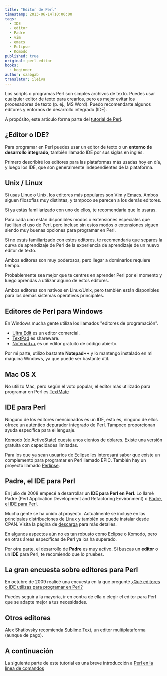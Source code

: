 ```yaml
---
title: "Editor de Perl"
timestamp: 2013-06-14T10:00:00
tags:
  - IDE
  - editor
  - Padre
  - vim
  - emacs
  - Eclipse
  - Komodo
published: true
original: perl-editor
books:
  - beginner
author: szabgab
translator: ileiva
---
```



Los scripts o programas Perl son simples archivos de texto.
Puedes usar cualquier editor de texto para crearlos, pero es mejor evitar
los procesadores de texto (p. ej., MS Word). Puedo recomendarte algunos editores
y entornos de desarrollo integrado (IDE).

A propósito, este artículo forma parte del [tutorial de Perl](/perl-tutorial).


## ¿Editor o IDE?

Para programar en Perl puedes usar un editor de texto o un <b>entorno de desarrollo integrado</b>, también llamado IDE por sus siglas en inglés.

Primero describiré los editores para las plataformas más usadas hoy en día, y luego los IDE,
que son generalmente independientes de la plataforma.

## Unix / Linux

Si usas Linux o Unix, los editores más populares son
[Vim](http://www.vim.org/) y [Emacs](http://www.gnu.org/software/emacs/).
Ambos siguen filosofías muy distintas, y tampoco se parecen a los demás editores.

Si ya estás familiarizado con uno de ellos, te recomendaría que lo usaras.

Para cada uno están disponibles modos o extensiones especiales que facilitan el uso de
Perl, pero incluso sin estos modos o extensiones siguen siendo muy buenas opciones para programar en Perl.

Si no estás familiarizado con estos editores, te recomendaría que separes la
curva de aprendizaje de Perl de la experiencia de aprendizaje de un nuevo editor de texto.

Ambos editores son muy poderosos, pero llegar a dominarlos requiere tiempo.

Probablemente sea mejor que te centres en aprender Perl por el momento y luego
aprendas a utilizar alguno de estos editores.

Ambos editores son nativos en Linux/Unix, pero también están disponibles para 
los demás sistemas operativos principales.

## Editores de Perl para Windows

En Windows mucha gente utiliza los llamados "editores de programación".

* [Ultra Edit](http://www.ultraedit.com/) es un editor comercial.
* [TextPad](http://www.textpad.com/) es shareware.
* [Notepad++](http://notepad-plus-plus.org/) es un editor gratuito de código abierto.

Por mi parte, utilizo bastante <b>Notepad++</b> y lo mantengo instalado en mi máquina Windows, ya que puede ser bastante útil.

## Mac OS X

No utilizo Mac, pero según el voto popular, el editor más utilizado para programar en Perl es [TextMate](http://macromates.com/)

## IDE para Perl

Ninguno de los editores mencionados es un IDE, esto es, ninguno de ellos ofrece
un auténtico depurador integrado de Perl. Tampoco proporcionan ayuda específica para el lenguaje.

[Komodo](http://www.activestate.com/) (de ActiveState) cuesta unos cientos de dólares.
Existe una versión gratuita con capacidades limitadas.

Para los que ya sean usuarios de [Eclipse](http://www.eclipse.org/) les interesará saber que
existe un complemento para programar en Perl llamado EPIC. También hay un proyecto llamado
[Perlipse](https://github.com/skorg/perlipse).


## Padre, el IDE para Perl

En julio de 2008 empecé a desarrollar un <b>IDE para Perl en Perl</b>. Lo llamé Padre
(Perl Application Development and Refactoring Environment) o <a href="http://padre.perlide.org/">
Padre, el IDE para Perl</a>.

Mucha gente se ha unido al proyecto. Actualmente se incluye en las principales distribuciones de Linux y también
se puede instalar desde CPAN. Visita la página de [descarga](http://padre.perlide.org/download.html)
para más detalles.

En algunos aspectos aún no es tan robusto como Eclipse o Komodo, pero en otras áreas 
específicas de Perl ya los ha superado.

Por otra parte, el desarrollo de <b>Padre</b> es muy activo.
Si buscas un <b>editor</b> o un <b>IDE</b> para Perl, te recomiendo que lo pruebes.


## La gran encuesta sobre editores para Perl

En octubre de 2009 realicé una encuesta en la que pregunté
[¿Qué editores o IDE utilizas para programar en Perl?](http://perlide.org/poll200910/)

Puedes seguir a la mayoría, ir en contra de ella o elegir el editor para Perl que se adapte mejor a tus necesidades.


## Otros editores

Alex Shatlovsky recomienda [Sublime Text](http://www.sublimetext.com/), un editor multiplataforma (aunque de pago).

## A continuación

La siguiente parte de este tutorial es una breve introducción a [Perl en la línea de comandos](https://perlmaven.com/perl-on-the-command-line)


